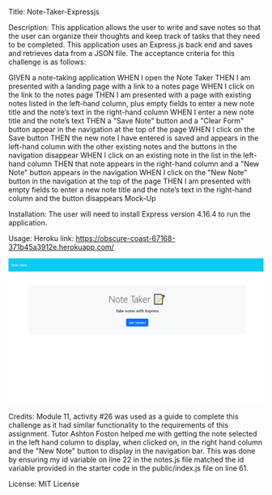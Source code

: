 Title: 
Note-Taker-Expressjs

Description: 
This application allows the user to write and save notes so that the user can organize their thoughts and keep track of tasks that they need to be completed. This application uses an Express.js back end and saves and retrieves data from a JSON file. The acceptance criteria for this challenge is as follows: 

GIVEN a note-taking application
WHEN I open the Note Taker
THEN I am presented with a landing page with a link to a notes page
WHEN I click on the link to the notes page
THEN I am presented with a page with existing notes listed in the left-hand column, plus empty fields to enter a new note title and the note’s text in the right-hand column
WHEN I enter a new note title and the note’s text
THEN a "Save Note" button and a "Clear Form" button appear in the navigation at the top of the page
WHEN I click on the Save button
THEN the new note I have entered is saved and appears in the left-hand column with the other existing notes and the buttons in the navigation disappear
WHEN I click on an existing note in the list in the left-hand column
THEN that note appears in the right-hand column and a "New Note" button appears in the navigation
WHEN I click on the "New Note" button in the navigation at the top of the page
THEN I am presented with empty fields to enter a new note title and the note’s text in the right-hand column and the button disappears
Mock-Up


Installation:
The user will need to install Express version 4.16.4 to run the application.


Usage:
Heroku link: https://obscure-coast-67168-371b45a3912e.herokuapp.com/

![Screenshot of deployed app](<app.png>)

Credits:
Module 11, activity #26 was used as a guide to complete this challenge as it had similar functionality to the requirements of this assignment.
Tutor Ashton Foston helped me with getting the note selected in the left hand column to display, when clicked on, in the right hand column and the "New Note" button to display in the navigation bar. This was done by ensuring my id variable on line 22 in the notes.js file matched the id variable provided in the starter code in the public/index.js file on line 61.


License:
MIT License
